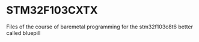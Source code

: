 # STM32F103CXTX
 Files of the course of baremetal programming for the stm32f103c8t6 better called bluepill

